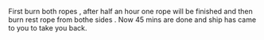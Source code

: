 First burn both ropes , after half an hour one rope will be finished and then burn rest rope from bothe sides . Now 45 mins are done and ship has came to you to take you back.